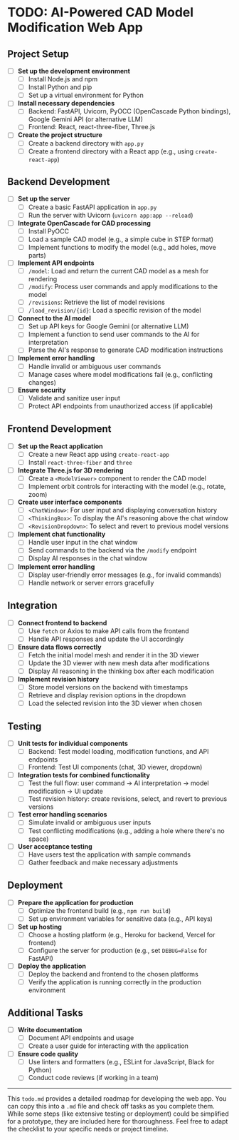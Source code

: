 # TODO: AI-Powered CAD Model Modification Web App

## Project Setup
- [ ] **Set up the development environment**
  - [ ] Install Node.js and npm
  - [ ] Install Python and pip
  - [ ] Set up a virtual environment for Python
- [ ] **Install necessary dependencies**
  - [ ] Backend: FastAPI, Uvicorn, PyOCC (OpenCascade Python bindings), Google Gemini API (or alternative LLM)
  - [ ] Frontend: React, react-three-fiber, Three.js
- [ ] **Create the project structure**
  - [ ] Create a backend directory with `app.py`
  - [ ] Create a frontend directory with a React app (e.g., using `create-react-app`)

## Backend Development
- [ ] **Set up the server**
  - [ ] Create a basic FastAPI application in `app.py`
  - [ ] Run the server with Uvicorn (`uvicorn app:app --reload`)
- [ ] **Integrate OpenCascade for CAD processing**
  - [ ] Install PyOCC
  - [ ] Load a sample CAD model (e.g., a simple cube in STEP format)
  - [ ] Implement functions to modify the model (e.g., add holes, move parts)
- [ ] **Implement API endpoints**
  - [ ] `/model`: Load and return the current CAD model as a mesh for rendering
  - [ ] `/modify`: Process user commands and apply modifications to the model
  - [ ] `/revisions`: Retrieve the list of model revisions
  - [ ] `/load_revision/{id}`: Load a specific revision of the model
- [ ] **Connect to the AI model**
  - [ ] Set up API keys for Google Gemini (or alternative LLM)
  - [ ] Implement a function to send user commands to the AI for interpretation
  - [ ] Parse the AI's response to generate CAD modification instructions
- [ ] **Implement error handling**
  - [ ] Handle invalid or ambiguous user commands
  - [ ] Manage cases where model modifications fail (e.g., conflicting changes)
- [ ] **Ensure security**
  - [ ] Validate and sanitize user input
  - [ ] Protect API endpoints from unauthorized access (if applicable)

## Frontend Development
- [ ] **Set up the React application**
  - [ ] Create a new React app using `create-react-app`
  - [ ] Install `react-three-fiber` and `three`
- [ ] **Integrate Three.js for 3D rendering**
  - [ ] Create a `<ModelViewer>` component to render the CAD model
  - [ ] Implement orbit controls for interacting with the model (e.g., rotate, zoom)
- [ ] **Create user interface components**
  - [ ] `<ChatWindow>`: For user input and displaying conversation history
  - [ ] `<ThinkingBox>`: To display the AI's reasoning above the chat window
  - [ ] `<RevisionDropdown>`: To select and revert to previous model versions
- [ ] **Implement chat functionality**
  - [ ] Handle user input in the chat window
  - [ ] Send commands to the backend via the `/modify` endpoint
  - [ ] Display AI responses in the chat window
- [ ] **Implement error handling**
  - [ ] Display user-friendly error messages (e.g., for invalid commands)
  - [ ] Handle network or server errors gracefully

## Integration
- [ ] **Connect frontend to backend**
  - [ ] Use `fetch` or Axios to make API calls from the frontend
  - [ ] Handle API responses and update the UI accordingly
- [ ] **Ensure data flows correctly**
  - [ ] Fetch the initial model mesh and render it in the 3D viewer
  - [ ] Update the 3D viewer with new mesh data after modifications
  - [ ] Display AI reasoning in the thinking box after each modification
- [ ] **Implement revision history**
  - [ ] Store model versions on the backend with timestamps
  - [ ] Retrieve and display revision options in the dropdown
  - [ ] Load the selected revision into the 3D viewer when chosen

## Testing
- [ ] **Unit tests for individual components**
  - [ ] Backend: Test model loading, modification functions, and API endpoints
  - [ ] Frontend: Test UI components (chat, 3D viewer, dropdown)
- [ ] **Integration tests for combined functionality**
  - [ ] Test the full flow: user command → AI interpretation → model modification → UI update
  - [ ] Test revision history: create revisions, select, and revert to previous versions
- [ ] **Test error handling scenarios**
  - [ ] Simulate invalid or ambiguous user inputs
  - [ ] Test conflicting modifications (e.g., adding a hole where there's no space)
- [ ] **User acceptance testing**
  - [ ] Have users test the application with sample commands
  - [ ] Gather feedback and make necessary adjustments

## Deployment
- [ ] **Prepare the application for production**
  - [ ] Optimize the frontend build (e.g., `npm run build`)
  - [ ] Set up environment variables for sensitive data (e.g., API keys)
- [ ] **Set up hosting**
  - [ ] Choose a hosting platform (e.g., Heroku for backend, Vercel for frontend)
  - [ ] Configure the server for production (e.g., set `DEBUG=False` for FastAPI)
- [ ] **Deploy the application**
  - [ ] Deploy the backend and frontend to the chosen platforms
  - [ ] Verify the application is running correctly in the production environment

## Additional Tasks
- [ ] **Write documentation**
  - [ ] Document API endpoints and usage
  - [ ] Create a user guide for interacting with the application
- [ ] **Ensure code quality**
  - [ ] Use linters and formatters (e.g., ESLint for JavaScript, Black for Python)
  - [ ] Conduct code reviews (if working in a team)

---

This `todo.md` provides a detailed roadmap for developing the web app. You can copy this into a `.md` file and check off tasks as you complete them. While some steps (like extensive testing or deployment) could be simplified for a prototype, they are included here for thoroughness. Feel free to adapt the checklist to your specific needs or project timeline.
